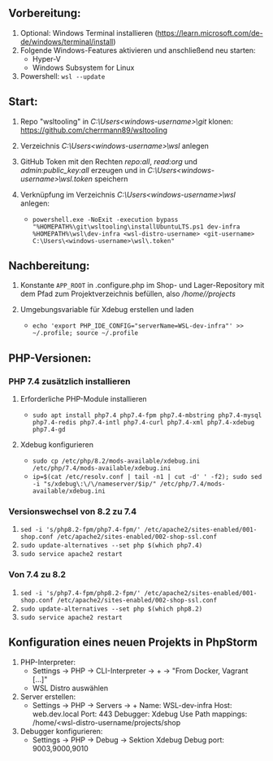 ## Vorbereitung:
1. Optional: Windows Terminal installieren (https://learn.microsoft.com/de-de/windows/terminal/install)
2. Folgende Windows-Features aktivieren und anschließend neu starten:
   * Hyper-V
   * Windows Subsystem for Linux
3. Powershell:
   `wsl --update`

## Start:
1. Repo "wsltooling" in _C:\Users\<windows-username>\git_ klonen: https://github.com/cherrmann89/wsltooling
2. Verzeichnis _C:\Users\<windows-username>\wsl_ anlegen
3. GitHub Token mit den Rechten _repo:all_, _read:org_ und _admin:public_key:all_ erzeugen und in _C:\Users\<windows-username>\wsl\.token_ speichern
4. Verknüpfung im Verzeichnis _C:\Users\<windows-username>\wsl_ anlegen:

   * `powershell.exe -NoExit -execution bypass "%HOMEPATH%\git\wsltooling\installUbuntuLTS.ps1 dev-infra %HOMEPATH%\wsl\dev-infra <wsl-distro-username> <git-username> C:\Users\<windows-username>\wsl\.token"`

## Nachbereitung:
1. Konstante `APP_ROOT` in .configure.php im Shop- und Lager-Repository mit dem Pfad zum Projektverzeichnis befüllen, also _/home/<wsl-distro-username>/projects_
2. Umgebungsvariable für Xdebug erstellen und laden
   
   * `echo 'export PHP_IDE_CONFIG="serverName=WSL-dev-infra"' >> ~/.profile; source ~/.profile`

## PHP-Versionen:
### PHP 7.4 zusätzlich installieren
1. Erforderliche PHP-Module installieren
   
   * `sudo apt install php7.4 php7.4-fpm php7.4-mbstring php7.4-mysql php7.4-redis php7.4-intl php7.4-curl php7.4-xml php7.4-xdebug php7.4-gd`
2. Xdebug konfigurieren
   
   * `sudo cp /etc/php/8.2/mods-available/xdebug.ini /etc/php/7.4/mods-available/xdebug.ini`
   * `ip=$(cat /etc/resolv.conf | tail -n1 | cut -d' ' -f2); sudo sed -i "s/xdebug\:\/\/nameserver/$ip/" /etc/php/7.4/mods-available/xdebug.ini`

### Versionswechsel von 8.2 zu 7.4
1. `sed -i 's/php8.2-fpm/php7.4-fpm/' /etc/apache2/sites-enabled/001-shop.conf /etc/apache2/sites-enabled/002-shop-ssl.conf`
2. `sudo update-alternatives --set php $(which php7.4)`
3. `sudo service apache2 restart`

### Von 7.4 zu 8.2
1. `sed -i 's/php7.4-fpm/php8.2-fpm/' /etc/apache2/sites-enabled/001-shop.conf /etc/apache2/sites-enabled/002-shop-ssl.conf`
2. `sudo update-alternatives --set php $(which php8.2)`
3. `sudo service apache2 restart`

## Konfiguration eines neuen Projekts in PhpStorm
1. PHP-Interpreter:
   * Settings -> PHP -> CLI-Interpreter -> + -> "From Docker, Vagrant [...]"
   * WSL Distro auswählen
2. Server erstellen:
   * Settings -> PHP -> Servers -> +
     Name: WSL-dev-infra
     Host: web.dev.local
     Port: 443
     Debugger: Xdebug
     Use Path mappings: /home/<wsl-distro-username/projects/shop
3. Debugger konfigurieren:
   * Settings -> PHP -> Debug -> Sektion Xdebug
     Debug port: 9003,9000,9010
